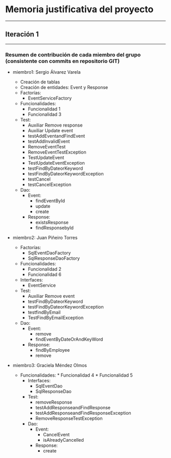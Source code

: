 # Memoria justificativa del proyecto
---------------------------------------------------------------------

## Iteración 1
---------------------------------------------------------------------

### Resumen de contribución de cada miembro del grupo (consistente con commits en repositorio GIT)
- miembro1: Sergio Álvarez Varela
    - Creación de tablas
    - Creación de entidades: Event y Response
    - Factorías:
        * EventServiceFactory
    - Funcionalidades:
        * Funcionalidad 1
        * Funcionalidad 3
    - Test:
        * Auxiliar Remove response
        * Auxiliar Update event
        * testAddEventandFindEvent
        * testAddInvalidEvent
        * RemoveEventTest
        * RemoveEventTestException
        * TestUpdateEvent
        * TestUpdateEventException
        * testFindByDateorKeyword
        * testFindByDateorKeywordException
        * testCancel
        * testCancelException
    - Dao:
        - Event:
            * findEventById
            * update 
            * create
        - Response:
            * existsResponse
            * findResponsebyId    
    
- miembro2: Juan Piñeiro Torres 
    - Factorías:
        * SqlEventDaoFactory
        * SqlResponseDaoFactory
    - Funcionalidades:
        * Funcionalidad 2
        * Funcionalidad 6
    - Interfaces:
        * EventService
    - Test:
        * Auxiliar Remove event
        * testFindByDateorKeyword
        * testFindByDateorKeywordException
        * testfindByEmail
        * TestFindByEmailException
    - Dao:
        - Event:
            * remove
            * findEventByDateOrAndKeyWord 
        - Response:
            * findByEmployee
            * remove 
- miembro3: Graciela Méndez Olmos
    - Funcionalidades:
            * Funcionalidad 4
            * Funcionalidad 5
        - Interfaces:
            * SqlEventDao
            * SqlResponseDao
        - Test:
            * removeResponse
            * testAddResponseandFindResponse
            * testAddResponseandFindResponseException
            * RemoveResponseTestException
        - Dao:
            - Event:
                * CancelEvent
                * isAlreadyCancelled
            - Response:
                * create